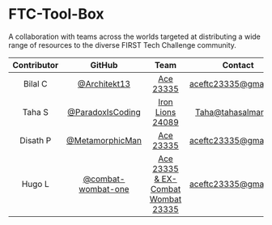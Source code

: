 # FTC-Tool-Box
A collaboration with teams across the worlds targeted at distributing a wide range of resources to the diverse FIRST Tech Challenge community.

| Contributor | GitHub | Team | Contact |
| :---: | :---: | :---: | :---: |
| Bilal C | [@Architekt13](https://github.com/Architekt13) | [Ace 23335](https://www.instagram.com/ace_ftc_23335/) | aceftc23335@gmail.com |
| Taha S | [@ParadoxIsCoding](https://github.com/paradoxiscoding) | [Iron Lions 24089](https://www.instagram.com/ironlionsftc/) | Taha@tahasalman.xyz |
| Disath P | [@MetamorphicMan](https://github.com/MetamorphicMan) | [Ace 23335](https://www.instagram.com/ace_ftc_23335/) | aceftc23335@gmail.com |
| Hugo L | [@combat-wombat-one](https://github.com/combat-wombat-one) | [Ace 23335 & EX-Combat Wombat 23335](https://www.instagram.com/ace_ftc_23335/) | aceftc23335@gmail.com |
